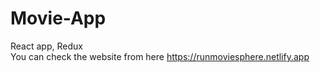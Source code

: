 # Movie-App
React app, Redux
<br>
You can check the website from here
https://runmoviesphere.netlify.app
